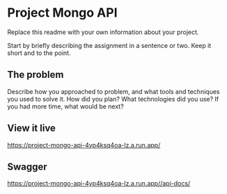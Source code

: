 # Project Mongo API

Replace this readme with your own information about your project.

Start by briefly describing the assignment in a sentence or two. Keep it short and to the point.

## The problem

Describe how you approached to problem, and what tools and techniques you used to solve it. How did you plan? What technologies did you use? If you had more time, what would be next?

## View it live

https://project-mongo-api-4yp4ksq4oa-lz.a.run.app/

## Swagger
https://project-mongo-api-4yp4ksq4oa-lz.a.run.app//api-docs/

